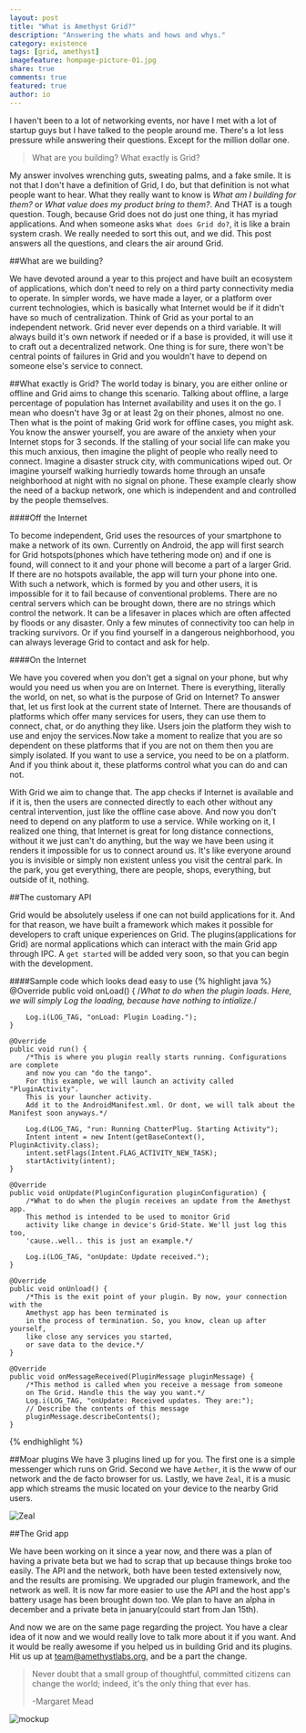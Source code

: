 ```yaml
---
layout: post
title: "What is Amethyst Grid?"
description: "Answering the whats and hows and whys."
category: existence
tags: [grid, amethyst]
imagefeature: hompage-picture-01.jpg
share: true
comments: true
featured: true
author: io
---
```


I haven't been to a lot of networking events, nor have I met with a lot of startup
guys but I have talked to the people around me. There's a lot
less pressure while answering their questions. Except for the million dollar one.

>What are you building? What exactly is Grid?

My answer involves wrenching guts, sweating palms, and a fake smile. It is not that I don't
have a definition of Grid, I do, but that definition is not what people want to
hear. What they really want to know is _What am I building for them?_ or _What value
does my product bring to them?_. And THAT is a tough question. Tough, because Grid
does not do just one thing, it has myriad applications. And when someone asks `What
does Grid do?`, it is like a brain system crash. We really needed to sort this out,
and we did. This post answers all the questions, and clears the air around Grid.

##What are we building?

We have devoted around a year to this project and have built an ecosystem
of applications, which don't need to rely on a third party connectivity media to operate.
In simpler words, we have made a layer, or a platform over current technologies,
which is basically what Internet would be if it didn't have so much of centralization.
Think of Grid as your portal to an independent network. Grid never ever depends on a third
variable. It will always build it's own network if needed or if a base is provided, it will use it
to craft out a decentralized network. One thing is for sure, there won't be central points of failures
in Grid and you wouldn't have to depend on someone else's service to connect.

##What exactly is Grid?
The world today is binary, you are either online or offline and Grid aims to change this scenario.
Talking about offline, a large percentage of population has Internet availability and uses it on the go.
I mean who doesn't have 3g or at least 2g on their phones, almost no one. Then what is the point of making
Grid work for offline cases, you might ask. You know the answer yourself, you are aware of the anxiety when
your Internet stops for 3 seconds. If the stalling of your social life can make you this much anxious, then imagine the plight
of people who really need to connect. Imagine a disaster struck city, with communications wiped out. Or imagine yourself walking
hurriedly towards home through an unsafe neighborhood at night with no signal on phone. These example clearly show the need of
a backup network, one which is independent and and controlled by the people themselves.

####Off the Internet

To become independent, Grid uses the resources of your smartphone to make a network of its own. Currently on Android, the
app will first search for Grid hotspots(phones which have tethering mode on) and if one is found, will connect to it and your
phone will become a part of a larger Grid. If there are no hotspots available, the app will turn your phone into one.
With such a network, which is formed by you and other users, it is impossible for it to fail because of conventional
problems. There are no central servers which can be brought down, there are no strings which control the network. It can
be a lifesaver in places which are often affected by floods or any disaster. Only a few minutes of connectivity too can help
in tracking survivors. Or if you find yourself in a dangerous neighborhood, you can always leverage Grid to contact and ask for help.

####On the Internet

We have you covered when you don't get a signal on your phone, but why would you need us when you are on Internet.
There is everything, literally the world, on net, so what is the purpose of Grid on Internet? To answer that, let us first look
at the current state of Internet. There are thousands of platforms which offer many services for users, they can use them to
connect, chat, or do anything they like. Users join the platform they wish to use and enjoy the services.Now take a moment to realize that you are so dependent on these platforms that if you are not on them then you are simply isolated. If you want to use
a service, you need to be on a platform. And if you think about it, these platforms control what you can do and can not.

With Grid we aim to change that. The app checks if Internet is available and if it is, then the users are connected directly
to each other without any central intervention, just like the offline case above. And now you don't need to depend on any platform to use a service. While working on it, I realized one thing, that Internet is great for long distance connections, without it we just can't do anything, but the way we have been using it renders it impossible for us to connect around us.
It's like everyone around you is invisible or simply non existent unless you visit the central park. In the park, you get everything, there are people, shops, everything, but outside of it, nothing.

##The customary API

Grid would be absolutely useless if one can not build applications for it. And for that reason, we have built a framework
which makes it possible for developers to craft unique experiences on Grid. The plugins(applications for Grid) are normal
applications which can interact with the main Grid app through IPC. A `get started` will be added very soon, so that
you can begin with the development.

####Sample code which looks dead easy to use
{% highlight java %}
@Override
    public void onLoad() {
         /*What to do when the plugin loads. Here, we will simply Log the loading,
           because have nothing to intialize.*/

        Log.i(LOG_TAG, "onLoad: Plugin Loading.");
    }

    @Override
    public void run() {
        /*This is where you plugin really starts running. Configurations are complete
        and now you can "do the tango".
        For this example, we will launch an activity called "PluginActivity".
        This is your launcher activity.
        Add it to the AndroidManifest.xml. Or dont, we will talk about the Manifest soon anyways.*/

        Log.d(LOG_TAG, "run: Running ChatterPlug. Starting Activity");
        Intent intent = new Intent(getBaseContext(), PluginActivity.class);
        intent.setFlags(Intent.FLAG_ACTIVITY_NEW_TASK);
        startActivity(intent);
    }

    @Override
    public void onUpdate(PluginConfiguration pluginConfiguration) {
        /*What to do when the plugin receives an update from the Amethyst app.
        This method is intended to be used to monitor Grid
        activity like change in device's Grid-State. We'll just log this too,
        'cause..well.. this is just an example.*/

        Log.i(LOG_TAG, "onUpdate: Update received.");
    }

    @Override
    public void onUnload() {
        /*This is the exit point of your plugin. By now, your connection with the
        Amethyst app has been terminated is
        in the process of termination. So, you know, clean up after yourself,
        like close any services you started,
        or save data to the device.*/   
    }

    @Override
    public void onMessageReceived(PluginMessage pluginMessage) {
        /*This method is called when you receive a message from someone
        on The Grid. Handle this the way you want.*/
        Log.i(LOG_TAG, "onUpdate: Received updates. They are:");
        // Describe the contents of this message
        pluginMessage.describeContents();
    }
{% endhighlight %}

##Moar plugins
We have 3 plugins lined up for you. The first one is a simple messenger which runs on Grid.
Second we have `Aether`, it is the www of our network and the de facto browser for us.
Lastly, we have `Zeal`, it is a music app which streams the music located on your device to the
nearby Grid users.

![Zeal](/images/zeal.jpg)



##The Grid app

We have been working on it since a year now, and there was a plan of having a private beta
but we had to scrap that up because things broke too easily. The API and the network, both
have been tested extensively now, and the results are promising. We upgraded our plugin framework, and
the network as well. It is now far more easier to use the API and the host app's battery usage
has been brought down too. We plan to have an alpha in december and a private beta in january(could start from Jan 15th).

And now we are on the same page regarding the project. You have a clear idea of it now and we would
really love to talk more about it if you want. And it would be really awesome if you helped us
in building Grid and its plugins. Hit us up at [team@amethystlabs.org](mailto:team@amethystlabs.org), and
be a part the change.

>Never doubt that a small group of thoughtful, committed citizens can change the world; indeed, it's the only thing that ever has.
>
>-Margaret Mead

![mockup](/images/tada.jpg)
